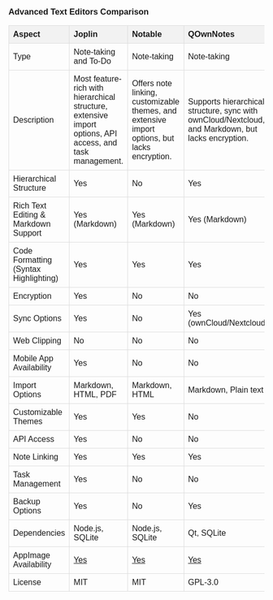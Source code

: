 <!DOCTYPE html>
<html lang="en">
<head>
  <meta charset="UTF-8">
  <meta name="viewport" content="width=device-width, initial-scale=1.0">
  <title>Advanced Text Editors Comparison</title>
  <style>
 @page {
     size: A4 landscape;
     margin: 5mm;
}
 body {
     font-family: Arial, sans-serif;
     line-height: 1.2;
     width: 100%;
     height: 100%;
     margin-botton: auto;
     margin-left: auto;
     margin-left: auto;
     margin-right: auto;
}
 table {
     width: 100%;
     border-collapse: collapse;
     table-layout: fixed;
     margin-botton: auto;
     margin-left: auto;
     margin-left: auto;
     margin-right: auto;
}
 th, td {
     border: 1px solid #dddddd;
     text-align: left;
     padding: 8px;
}
 th {
     background-color: #f2f2f2;
}
  </style>
</head>
<body>

  <h3>Advanced Text Editors Comparison</h3>
  <table>
    <thead>
      <tr>
        <th>Aspect</th>
        <th>Joplin</th>
        <th>Notable</th>
        <th>QOwnNotes</th>
      </tr>
    </thead>
    <tbody>
      <tr>
        <td>Type</td>
        <td>Note-taking and To-Do</td>
        <td>Note-taking</td>
        <td>Note-taking</td>
      </tr>
      <tr>
        <td>Description</td>
        <td>Most feature-rich with hierarchical structure, extensive import
          options, API access, and task management.</td>
        <td>Offers note linking, customizable themes, and extensive import
          options, but lacks encryption.</td>
        <td>Supports hierarchical structure, sync with ownCloud/Nextcloud,
          and Markdown, but lacks encryption.</td>
      </tr>
      <tr>
        <td>Hierarchical Structure</td>
        <td>Yes</td>
        <td>No</td>
        <td>Yes</td>
      </tr>
      <tr>
        <td>Rich Text Editing &amp; Markdown Support</td>
        <td>Yes (Markdown)</td>
        <td>Yes (Markdown)</td>
        <td>Yes (Markdown)</td>
      </tr>
      <tr>
        <td>Code Formatting (Syntax Highlighting)</td>
        <td>Yes</td>
        <td>Yes</td>
        <td>Yes</td>
      </tr>
      <tr>
        <td>Encryption</td>
        <td>Yes</td>
        <td>No</td>
        <td>No</td>
      </tr>
      <tr>
        <td>Sync Options</td>
        <td>Yes</td>
        <td>No</td>
        <td>Yes (ownCloud/Nextcloud)</td>
      </tr>
      <tr>
        <td>Web Clipping</td>
        <td>No</td>
        <td>No</td>
        <td>No</td>
      </tr>
      <tr>
        <td>Mobile App Availability</td>
        <td>Yes</td>
        <td>No</td>
        <td>No</td>
      </tr>
      <tr>
        <td>Import Options</td>
        <td>Markdown, HTML, PDF</td>
        <td>Markdown, HTML</td>
        <td>Markdown, Plain text</td>
      </tr>
      <tr>
        <td>Customizable Themes</td>
        <td>Yes</td>
        <td>Yes</td>
        <td>No</td>
      </tr>
      <tr>
        <td>API Access</td>
        <td>Yes</td>
        <td>No</td>
        <td>No</td>
      </tr>
      <tr>
        <td>Note Linking</td>
        <td>Yes</td>
        <td>Yes</td>
        <td>Yes</td>
      </tr>
      <tr>
        <td>Task Management</td>
        <td>Yes</td>
        <td>No</td>
        <td>No</td>
      </tr>
      <tr>
        <td>Backup Options</td>
        <td>Yes</td>
        <td>No</td>
        <td>Yes</td>
      </tr>
      <tr>
        <td>Dependencies</td>
        <td>Node.js, SQLite</td>
        <td>Node.js, SQLite</td>
        <td>Qt, SQLite</td>
      </tr>
      <tr>
        <td>AppImage Availability</td>
        <td><a href="https://github.com/laurent22/joplin/releases">Yes</a></td>
        <td><a href="https://github.com/notable/notable/releases">Yes</a></td>
        <td><a href="https://qownnotes.org/ko/installation/appimage.html">Yes</a></td>
      </tr>
      <tr>
        <td>License</td>
        <td>MIT</td>
        <td>MIT</td>
        <td>GPL-3.0</td>
      </tr>
    </tbody>
  </table>
  
</body>
</html>